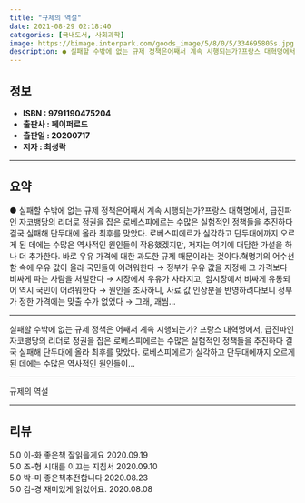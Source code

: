 ```yaml
---
title: "규제의 역설"
date: 2021-08-29 02:18:40
categories: [국내도서, 사회과학]
image: https://bimage.interpark.com/goods_image/5/8/0/5/334695805s.jpg
description: ● 실패할 수밖에 없는 규제 정책은어째서 계속 시행되는가?프랑스 대혁명에서, 급진파인 자코뱅당의 리더로 정권을 잡은 로베스피에르는 수많은 실험적인 정책들을 추진하다 결국 실패해 단두대에 올라 최후를 맞았다. 로베스피에르가 실각하고 단두대에까지 오르게 된 데에는 수많은 역사적인 원인들이
---
```


## **정보**

- **ISBN : 9791190475204**
- **출판사 : 페이퍼로드**
- **출판일 : 20200717**
- **저자 : 최성락**

------



## **요약**

●  실패할 수밖에 없는 규제 정책은어째서 계속 시행되는가?프랑스 대혁명에서, 급진파인 자코뱅당의 리더로 정권을 잡은 로베스피에르는 수많은 실험적인 정책들을 추진하다 결국 실패해 단두대에 올라 최후를 맞았다. 로베스피에르가 실각하고 단두대에까지 오르게 된 데에는 수많은 역사적인 원인들이 작용했겠지만, 저자는 여기에 대담한 가설을 하나 더 추가한다. 바로 우유 가격에 대한 과도한 규제 때문이라는 것이다.혁명기의 어수선함 속에 우유 값이 올라 국민들이 어려워한다 → 정부가 우유 값을 지정해 그 가격보다 비싸게 파는 사람을 처벌한다 → 시장에서 우유가 사라지고, 암시장에서 비싸게 유통되어 역시 국민이 어려워한다 → 원인을 조사하니, 사료 값 인상분을 반영하려다보니 정부가 정한 가격에는 맞출 수가 없었다 → 그래, 괘씸...

------

실패할 수밖에 없는 규제 정책은
어째서 계속 시행되는가?
프랑스 대혁명에서, 급진파인 자코뱅당의 리더로 정권을 잡은 로베스피에르는 수많은 실험적인 정책들을 추진하다 결국 실패해 단두대에 올라 최후를 맞았다. 로베스피에르가 실각하고 단두대에까지 오르게 된 데에는 수많은 역사적인 원인들이... 

------


규제의 역설 

------


## **리뷰** 

5.0 이-화 좋은책 잘읽을게요 2020.09.19 <br/>5.0 조-형 시대를 이끄는 지침서 2020.09.10 <br/>5.0 박-미 좋은책추전합니다 2020.08.23 <br/>5.0 김-경 재미있게 읽었어요. 2020.08.08 <br/>